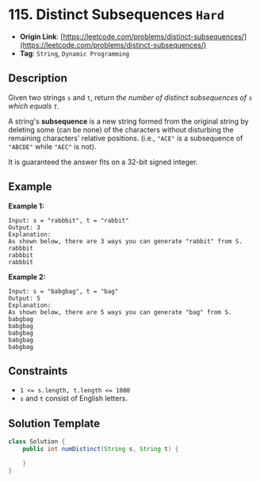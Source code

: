 # 115. Distinct Subsequences `Hard`

- **Origin Link**: [https://leetcode.com/problems/distinct-subsequences/](https://leetcode.com/problems/distinct-subsequences/)
- **Tag**: `String`, `Dynamic Programming`


## Description

Given two strings `s` and `t`, return *the number of distinct subsequences of `s` which equals `t`*.

A string's **subsequence** is a new string formed from the original string by deleting some (can be none) of the characters without disturbing the remaining characters' relative positions. (i.e., `"ACE"` is a subsequence of `"ABCDE"` while `"AEC"` is not).

It is guaranteed the answer fits on a 32-bit signed integer.


## Example

**Example 1:**

```
Input: s = "rabbbit", t = "rabbit"
Output: 3
Explanation:
As shown below, there are 3 ways you can generate "rabbit" from S.
rabbbit
rabbbit
rabbbit
```

**Example 2:**

```
Input: s = "babgbag", t = "bag"
Output: 5
Explanation:
As shown below, there are 5 ways you can generate "bag" from S.
babgbag
babgbag
babgbag
babgbag
babgbag
```


## Constraints

- `1 <= s.length, t.length <= 1000`
- `s` and `t` consist of English letters.


## Solution Template

```java
class Solution {
    public int numDistinct(String s, String t) {

    }
}
```
